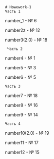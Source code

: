 	# Howework-1
    Часть 1
   number_1	- № 6
   
   number2z	- № 12
   
   number3(2.0)	- № 18
   
     Часть 2
     
   number4		- № 1
   
   number5		- № 3
   
   number6		- № 5
   
    Часть 3
    
   number7		- № 18
   
   number8		- № 16
   
   number9		- № 14
   
    Часть 4
    
   number10(2.0)	- № 19
   
   number11	- № 17
   
   number12	- № 15
